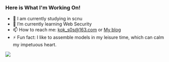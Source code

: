 ### Here is What I'm Working On!
<!--
**kok-s0s/kok-s0s** is a ✨ _special_ ✨ repository because its `README.md` (this file) appears on your GitHub profile.

Here are some ideas to get you started:
-->
<!-- 
- 👯 I’m looking to collaborate on ...
-->
<!--
- 😄 Pronouns: ...
- 🤔 I’m looking for help with ...
- 💬 Ask me about ...
-->
- 🔭 I am currently studying in scnu
- 🌱 I’m currently learning Web Security
- 📫 How to reach me: kok_s0s@163.com or [My blog](https://kok-s0s.top)
- ⚡ Fun fact: I like to assemble models in my leisure time, which can calm my impetuous heart.

![](https://komarev.com/ghpvc/?username=kok-s0s&color=brightgreen)
